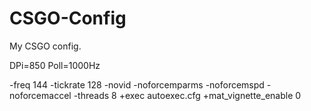 CSGO-Config
===========

My CSGO config.

DPi=850 Poll=1000Hz

-freq 144 -tickrate 128 -novid -noforcemparms -noforcemspd -noforcemaccel -threads 8 +exec autoexec.cfg +mat_vignette_enable 0
